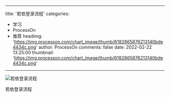 
---
title: '若依登录流程'
categories: 
 - 学习
 - ProcessOn
 - 推荐
headimg: 'https://img.processon.com/chart_image/thumb/6182865876213140bde4434c.png'
author: ProcessOn
comments: false
date: 2022-02-22 13:25:00
thumbnail: 'https://img.processon.com/chart_image/thumb/6182865876213140bde4434c.png'
---

<div>   
<img class="thumb" alt="若依登录流程" src="https://img.processon.com/chart_image/thumb/6182865876213140bde4434c.png" referrerpolicy="no-referrer">
<p>若依登录流程</p>  
</div>
            